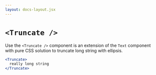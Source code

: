 ```yaml
---
layout: docs-layout.jsx
---
```

# `<Truncate />`

Use the `<Truncate />` component is an extension of the `Text` component with pure CSS solution to truncate long string with ellipsis.

```jsx
<Truncate>
  really long string
</Truncate>
```
